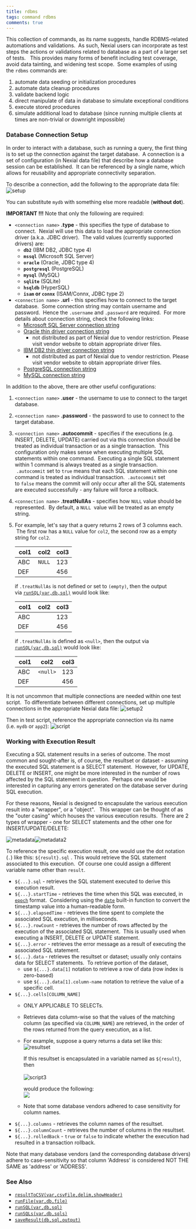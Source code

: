 ```yaml
---
title: rdbms
tags: command rdbms
comments: true
---
```



This collection of commands, as its name suggests, handle RDBMS-related automations and validations.  As such, Nexial 
users can incorporate as test steps the actions or validations related to database as a part of a larger set of tests.  
This provides many forms of benefit including test coverage, avoid data tainting, and widening test scope.  Some 
examples of using the `rdbms` commands are:
1. automate data seeding or initialization procedures
2. automate data cleanup procedures
3. validate backend logic
4. direct manipulate of data in database to simulate exceptional conditions
5. execute stored procedures
6. simulate additional load to database (since running multiple clients at times are non-trivial or downright 
   impossible)


### Database Connection Setup
In order to interact with a database, such as running a query, the first thing is to set up the connection against 
the target database.  A connection is a set of configuration (in Nexial data file) that describe how a database 
session can be established.  It can be referenced by a single name, which allows for reusability and appropriate 
connectivity separation.

To describe a connection, add the following to the appropriate data file:
![setup](image/index_01.png)

You can substitute `mydb` with something else more readable (**without dot**).

**IMPORTANT !!!** Note that only the following are required:
- `<connection name>` **.type** \- this specifies the type of database to connect.  Nexial will use this data to 
load the appropriate connection driver (a.k.a. JDBC driver).  The valid values (currently supported drivers) are:
	 - **`db2`** (IBM DB2, JDBC type 4)
	 - **`mssql`** (Microsoft SQL Server)
	 - **`oracle`** (Oracle, JDBC type 4)
	 - **`postgresql`** (PostgreSQL)
	 - **`mysql`** (MySQL)
	 - **`sqlite`** (SQLite)
	 - **`hsqldb`** (HyperSQL)
	 - **`isam` or `connx`** (ISAM/Connx, JDBC type 2)
- `<connection name>` **.url** \- this specifies how to connect to the target database.  Some connection string may 
  contain username and password.  Hence the `.username` and `.password` are required.  For more details about 
  connection string, check the following links:
  - <a href="https://msdn.microsoft.com/en-us/library/ms378428(v=sql.110).aspx" class="external-link" target="_nexial_external">Microsoft SQL Server connection string</a>
  - <a href="http://www.orafaq.com/wiki/JDBC#Thin_driver" class="external-link" target="_nexial_external">Oracle thin driver connection string</a>
    - not distributed as part of Nexial due to vendor restriction.  Please visit vendor website to obtain appropriate 
      driver files.
  - <a href="https://www.ibm.com/support/knowledgecenter/SSEPGG_9.7.0/com.ibm.db2.luw.apdv.java.doc/src/tpc/imjcc_r0052342.html" class="external-link" target="_nexial_external">IBM DB2 thin driver connection string</a>
    - not distributed as part of Nexial due to vendor restriction.  Please visit vendor website to obtain appropriate 
      driver files.
  - <a href="https://jdbc.postgresql.org/documentation/80/connect.html" class="external-link" target="_nexial_external">PostgreSQL connection string</a>
  - <a href="https://dev.mysql.com/doc/connector-j/5.1/en/connector-j-reference-configuration-properties.html" class="external-link" target="_nexial_external">MySQL connection string</a>

In addition to the above, there are other useful configurations:
1. `<connection name>` **.user** \- the username to use to connect to the target database.
2. `<connection name>` **.password** \- the password to use to connect to the target database.
3. `<connection name>` **.autocommit** \- specifies if the executions (e.g. INSERT, DELETE, UPDATE) carried out via 
   this connection should be treated as individual transaction or as a single transaction.  This configuration only 
   makes sense when executing multiple SQL statements within one command.  Executing a single SQL statement within 1 
   command is always treated as a single transaction.  `.autocommit` set to `true` means that each SQL statement 
   within one command is treated as individual transaction.  `.autocommit` set to `false` means the commit will only 
   occur after all the SQL statements are executed successfully - any failure will force a rollback.
4. `<connection name>` **.treatNullAs** \- specifies how `NULL` value should be represented.  By default, a `NULL` 
   value will be treated as an empty string. 
5. For example, let's say that a query returns 2 rows of 3 columns each.  The first row has a `NULL` value for `col2`, 
   the second row as a empty string for `col2`.

   | col1 | col2   | col3 |
   | ---- | ------ | ---- |
   | ABC  | `NULL` | 123  |
   | DEF  |        | 456  |
    
   if <connection name>`.treatNullAs` is not defined or set to `(empty)`, then the output 
   via [`runSQL(var,db,sql)`](runSQL(var,db,sql)) would look like:
   
   | col1 | col2 | col3 |
   | ---- | ---- | ---- |
   | ABC  |      | 123  |
   | DEF  |      | 456  |
    
   if <connection name>`.treatNullAs` is defined as `<null>`, then the output via 
   [`runSQL(var,db,sql)`](runSQL(var,db,sql)) would look like:

   | col1 | col2     | col3 |
   | ---- | -------- | ---- |
   | ABC  | `<null>` | 123  |
   | DEF  |          | 456  |
    
It is not uncommon that multiple connections are needed within one test script.  To differentiate between different 
connections, set up multiple connections in the appropriate Nexial data file:
![setup2](image/index_02.png)

Then in test script, reference the appropriate connection via its name (i.e. `mydb` or `app2`):
![script](image/index_03.png)


### Working with Execution Result
Executing a SQL statement results in a series of outcome. The most common and sought-after is, of course, the 
resultset or dataset - assuming the executed SQL statement is a SELECT statement.  However, for UPDATE, DELETE or 
INSERT, one might be more interested in the number of rows affected by the SQL statement in question.  Perhaps one 
would be interested in capturing any errors generated on the database server during SQL execution.

For these reasons, Nexial is designed to encapsulate the various execution result into a "wrapper", or a "object".  
This wrapper can be thought of as the "outer casing" which houses the various execution results.  There are 2 types 
of wrapper - one for SELECT statements and the other one for INSERT/UPDATE/DELETE:<br/>

![metadata](image/index_04.png)![metadata2](image/index_05.png)

To reference the specific execution result, one would use the dot notation (`.`) like this: `${result}.sql` . This 
would retrieve the SQL statement associated to this execution.  Of course one could assign a different variable name 
other than `result`.
- `${...}.sql` \- retrieves the SQL statement executed to derive this execution result.
- `${...}.startTime` \- retrieves the time when this SQL was executed, in 
  [`epoch`](`https://en.wikipedia.org/wiki/Unix_time`) format.  Considering using the
  [`date`](../../functions/date) built-in function to convert the timestamp value into a human-readable form.
- `${...}.elapsedTime` \- retrieves the time spent to complete the associated SQL execution, in milliseconds.
- `${...}.rowCount` \- retrieves the number of rows affected by the execution of the associated SQL statement.  This 
   is usually used when executing a INSERT, DELETE or UPDATE statement. 
- `${...}.error` \- retrieves the error message as a result of executing the associated SQL statement. 
- `${...}.data` \- retrieves the resultset or dataset; usually only contains data for SELECT statements.  To retrieve 
  portion of the dataset, 
  - use `${...}.data[1]` notation to retrieve a row of data (row index is zero-based)
  - use `${...}.data[1].column-name` notation to retrieve the value of a specific cell. 
- `${...}.cells[COLUMN_NAME]`
  - ONLY APPLICABLE TO SELECTs. 
  - Retrieves data column-wise so that the values of the matching column (as specified via `COLUMN_NAME`) are 
    retrieved, in the order of the rows returned from the query execution, as a list.  
  - For example, suppose a query returns a data set like this:  <br/>
    ![resultset](image/index_06.png)  

    If this resultset is encapsulated in a variable named as `${result}`, then <br/>  
    ![script3](image/index_07.png)
    
    would produce the following:<br/>
    ![](image/index_08.png)
  - Note that some database vendors adhered to case sensitivity for column names.
- `${...}.columns` \- retrieves the column names of the resultset. 
- `${...}.columnCount` \- retrieves the number of columns in the resultset.
- `${...}.rolledBack` - `true` or `false` to indicate whether the execution had resulted in a transaction rollback.

Note that many database vendors (and the corresponding database drivers) adhere to case-sensitivity so that column 
'Address' is considered NOT THE SAME as 'address' or 'ADDRESS'.


### See Also
- [`resultToCSV(var,csvFile,delim,showHeader)`](resultToCSV(var,csvFile,delim,showHeader))
- [`runFile(var,db,file)`](runFile(var,db,file))
- [`runSQL(var,db,sql)`](runSQL(var,db,sql))
- [`runSQLs(var,db,sqls)`](runSQLs(var,db,sqls))
- [`saveResult(db,sql,output)`](saveResult(db,sql,output))
